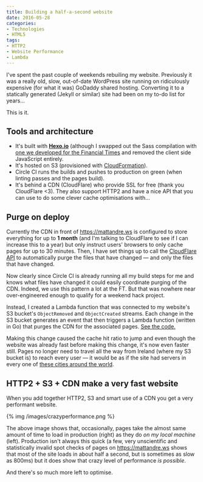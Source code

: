 ```yaml
---
title: Building a half-a-second website
date: 2016-05-28
categories:
- Technologies
- HTML5
tags:
- HTTP2
- Website Performance
- Lambda
---
```

I've spent the past couple of weekends rebuiling my website.  Previously it was a really old, slow, out-of-date WordPress site running on ridiculously expensive (for what it was) GoDaddy shared hosting.  Converting it to a statically generated (Jekyll or similar) site had been on my to-do list for years…

This is it.

## Tools and architecture

- It's built with **[Hexo.io](https://hexo.io/)** (although I swapped out the Sass compilation with [one we developed for the Financial Times](https://github.com/Financial-Times/n-makefile) and removed the client side JavaScript entirely.
- It's hosted on S3 (provisioned with [CloudFormation](https://github.com/matthew-andrews/mattandre.ws/blob/master/templates/stack.json)).
- Circle CI runs the builds and pushes to production on green (when linting passes and the pages build).
- It's behind a CDN (CloudFlare) who provide SSL for free (thank you CloudFlare <3).  They also support HTTP2 and have a nice API that you can use to do some clever cache optimisations with…

## Purge on deploy

Currently the CDN in front of https://mattandre.ws is configured to store everything for up to **1 month** (and I'm talking to CloudFlare to see if I can increase this to a year) but only instruct users' browsers to only cache pages for up to 30 minutes.  Then, I have set things up to call the [CloudFlare API](https://api.cloudflare.com/#zone-purge-individual-files-by-url-and-cache-tags) to automatically purge the files that have changed — and only the files that have changed.

Now clearly since Circle CI is already running all my build steps for me and knows what files have changed it could easily coordinate purging of the CDN.  Indeed, we use this pattern a lot at the FT.  But that was nowhere near over-engineered enough to qualify for a weekend hack project.

Instead, I created a Lambda function that was connected to my website's S3 bucket's `ObjectRemoved` and `ObjectCreated` streams.  Each change in the S3 bucket generates an event that then triggers a Lambda function (written in Go) that purges the CDN for the associated pages.  [See the code.](https://github.com/matthew-andrews/mattandre.ws-websitecdnpurge/blob/master/functions/purge/main.go)

Making this change caused the cache hit ratio to jump and even though the website was already fast before making this change, it's now even faster still.  Pages no longer need to travel all the way from Ireland (where my S3 bucket is) to reach every user — it would be as if the site had servers in every one of [these cities around the world](https://www.cloudflare.com/network-map/).

## HTTP2 + S3 + CDN make a very fast website

When you add together HTTP2, S3 and smart use of a CDN you get a very performant website.

{% img /images/crazyperformance.png %}

The above image shows that, occasionally, pages take the almost same amount of time to load in production (right) as they do _on my local machine_ (left).  Production isn't always this quick (a few, very unscientific and statistically invalid spot checks of pages on https://mattandre.ws shows that most of the site loads in about half a second, but is sometimes as slow as 800ms) but it does show that crazy level of performance _is possible_.

And there's so much more left to optimise.
